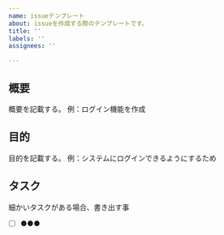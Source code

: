 ```yaml
---
name: issueテンプレート
about: issueを作成する際のテンプレートです。
title: ''
labels: ''
assignees: ''

---
```


## 概要
概要を記載する。
例：ログイン機能を作成


## 目的
目的を記載する。
例：システムにログインできるようにするため


##  タスク
細かいタスクがある場合、書き出す事
- [ ] ●●●
